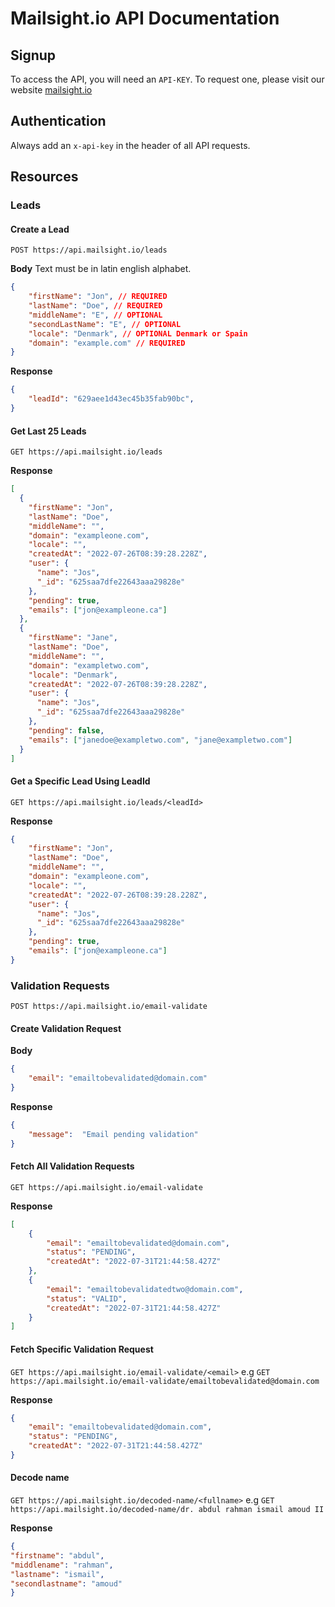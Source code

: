 # Mailsight.io API Documentation

## Signup

To access the API, you will need an `API-KEY`. To request one, please visit our website [mailsight.io](https://mailsight.io/)

## Authentication

Always add an `x-api-key` in the header of all API requests.

## Resources

### Leads

#### Create a Lead

`POST https://api.mailsight.io/leads`

**Body**
Text must be in latin english alphabet. 
```json
{
	"firstName": "Jon", // REQUIRED
	"lastName": "Doe", // REQUIRED
	"middleName": "E", // OPTIONAL
	"secondLastName": "E", // OPTIONAL
	"locale": "Denmark", // OPTIONAL Denmark or Spain
	"domain": "example.com" // REQUIRED
}
```

**Response**

```json
{
	"leadId": "629aee1d43ec45b35fab90bc",
}
```

#### Get  Last 25 Leads

`GET https://api.mailsight.io/leads`

**Response**

```json
[
  {
    "firstName": "Jon",
    "lastName": "Doe",
    "middleName": "",
    "domain": "exampleone.com",
    "locale": "",
    "createdAt": "2022-07-26T08:39:28.228Z",
    "user": {
      "name": "Jos",
      "_id": "625saa7dfe22643aaa29828e"
    },
    "pending": true,
    "emails": ["jon@exampleone.ca"]
  },
  {
    "firstName": "Jane",
    "lastName": "Doe",
    "middleName": "",
    "domain": "exampletwo.com",
    "locale": "Denmark",
    "createdAt": "2022-07-26T08:39:28.228Z",
    "user": {
      "name": "Jos",
      "_id": "625saa7dfe22643aaa29828e"
    },
    "pending": false,
    "emails": ["janedoe@exampletwo.com", "jane@exampletwo.com"]
  }
]
```

#### Get a Specific Lead Using LeadId

`GET https://api.mailsight.io/leads/<leadId>`

**Response**

```json
{
    "firstName": "Jon",
    "lastName": "Doe",
    "middleName": "",
    "domain": "exampleone.com",
    "locale": "",
    "createdAt": "2022-07-26T08:39:28.228Z",
    "user": {
      "name": "Jos",
      "_id": "625saa7dfe22643aaa29828e"
    },
    "pending": true,
    "emails": ["jon@exampleone.ca"]
}
```

### Validation Requests

`POST https://api.mailsight.io/email-validate`

#### Create Validation Request

**Body**

```json
{
	"email": "emailtobevalidated@domain.com"
}
```

**Response**

```json
{
	"message":  "Email pending validation"
}
```

#### Fetch All Validation Requests

`GET https://api.mailsight.io/email-validate`

**Response**

```json
[
    {
        "email": "emailtobevalidated@domain.com",
        "status": "PENDING",
        "createdAt": "2022-07-31T21:44:58.427Z"
    },
    {
        "email": "emailtobevalidatedtwo@domain.com",
        "status": "VALID",
        "createdAt": "2022-07-31T21:44:58.427Z"
    }
]
```

#### Fetch Specific Validation Request

`GET https://api.mailsight.io/email-validate/<email>`
e.g
`GET https://api.mailsight.io/email-validate/emailtobevalidated@domain.com`

**Response**

```json
{
    "email": "emailtobevalidated@domain.com",
    "status": "PENDING",
    "createdAt": "2022-07-31T21:44:58.427Z"
}
```

#### Decode name

`GET https://api.mailsight.io/decoded-name/<fullname>`
e.g
`GET https://api.mailsight.io/decoded-name/dr. abdul rahman ismail amoud II`

**Response**

```json
{
"firstname": "abdul",
"middlename": "rahman",
"lastname": "ismail",
"secondlastname": "amoud"
}
```
